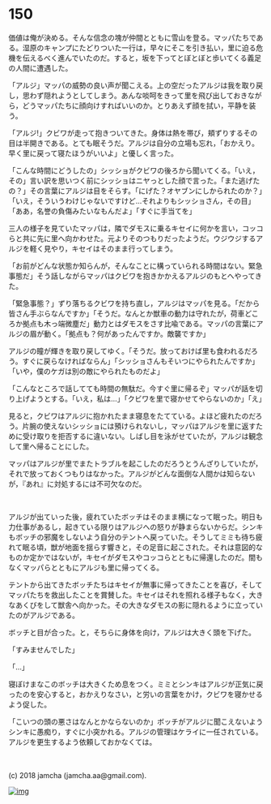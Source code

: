# 150

価値は俺が決める。そんな信念の塊が仲間とともに雪山を登る。マッパたちである。湿原のキャンプにたどりついた一行は，早々にそこを引き払い，里に迫る危機を伝えるべく進んでいたのだ。すると，坂を下ってとぼとぼと歩いてくる義足の人間に遭遇した。  

「アルジ」マッパの威勢の良い声が聞こえる。上の空だったアルジは我を取り戻し，思わず隠れようとしてしまう。あんな啖呵をきって里を飛び出しておきながら，どうマッパたちに顔向けすればいいのか。とりあえず顔を拭い，平静を装う。  

「アルジ!」クビワが走って抱きついてきた。身体は熱を帯び，頬ずりするその目は半開きである。とても眠そうだ。アルジは自分の立場も忘れ，「おかえり。早く里に戻って寝たほうがいいよ」と優しく言った。  

「こんな時間にどうしたの」シッショがクビワの後ろから聞いてくる。「いえ，その」言い訳を思いつく前にシッショはニヤっとした顔で言った。「また逃げたの？」その言葉にアルジは目をそらす。「にげた？オヤブンにしかられたのか？」「いえ，そういうわけじゃないですけど…それよりもシッショさん，その目」「ああ，名誉の負傷みたいなもんだよ」「すぐに手当てを」  

三人の様子を見ていたマッパは，隣でダモスに乗るキセイに何かを言い，コッコらと共に先に里へ向かわせた。元よりそのつもりだったようだ。ウジウジするアルジを軽く見やり，キセイはそのまま行ってしまう。  

「お前がどんな状態か知らんが，そんなことに構っていられる時間はない。緊急事態だ」そう話しながらマッパはクビワを抱きかかえるアルジのもとへやってきた。  

「緊急事態？」ずり落ちるクビワを持ち直し，アルジはマッパを見る。「だから皆さん手ぶらなんですか」「そうだ。なんとか獣車の動力は守れたが，荷車どころか拠点も木っ端微塵だ」動力とはダモスをさす比喩である。マッパの言葉にアルジの眉が動く。「拠点も？何があったんですか。敵襲ですか」  

アルジの瞳が輝きを取り戻してゆく。「そうだ。放っておけば里も食われるだろう。すぐに戻らなければならん」「シッショさんもそいつにやられたんですか」「いや，僕のケガは別の敵にやられたものだよ」  

「こんなところで話してても時間の無駄だ。今すぐ里に帰るぞ」マッパが話を切り上げようとする。「いえ，私は…」「クビワを里で寝かせてやらないのか」「え」  

見ると，クビワはアルジに抱かれたまま寝息をたてている。よほど疲れたのだろう。片腕の使えないシッショには預けられないし，マッパはアルジを里に返すために受け取りを拒否するに違いない。しばし目を泳がせていたが，アルジは観念して里へ帰ることにした。  

マッパはアルジが里でまたトラブルを起こしたのだろうとうんざりしていたが，それで放っておくつもりはなかった。アルジがどんな面倒な人間かは知らないが，『あれ』に対処するには不可欠なのだ。  

<br>  

アルジが出ていった後，疲れていたボッチはそのまま横になって眠った。明日も力仕事があるし，起きている限りはアルジへの怒りが静まらないからだ。シンキもボッチの邪魔をしないよう自分のテントへ戻っていた。そうしてミミも待ち疲れて眠る頃，獣が地面を揺らす響きと，その足音に起こされた。それは意図的なものか定かではないが，キセイがダモスやコッコらとともに帰還したのだ。間もなくマッパらとともにアルジも里に帰ってくる。  

テントから出てきたボッチたちはキセイが無事に帰ってきたことを喜び，そしてマッパたちを救出したことを賞賛した。キセイはそれを照れる様子もなく，大きなあくびをして獣舎へ向かった。その大きなダモスの影に隠れるように立っていたのがアルジである。  

ボッチと目が合った。と，そちらに身体を向け，アルジは大きく頭を下げた。  

「すみませんでした」  

「…」  

寝ぼけまなこのボッチは大きくため息をつく。ミミとシンキはアルジが正気に戻ったのを安心すると，おかえりなさい，と労いの言葉をかけ，クビワを寝かせるよう促した。  

「こいつの頭の悪さはなんとかならないのか」ボッチがアルジに聞こえないようシンキに愚痴り，すぐに小突かれる。アルジの管理はケライに一任されている。アルジを更生するよう依頼しておかなくては。  

<br>  
<br>  
(c) 2018 jamcha (jamcha.aa@gmail.com).  

[![img](http://i.creativecommons.org/l/by-nc-sa/4.0/88x31.png)](http://creativecommons.org/licenses/by-nc-sa/4.0/deed)